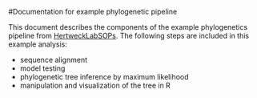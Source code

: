 #Documentation for example phylogenetic pipeline

This document describes the components of the example phylogenetics pipeline from [HertweckLabSOPs](https://github.com/k8hertweck/HertweckLabSOPs). The following steps are included in this example analysis:
* sequence alignment
* model testing
* phylogenetic tree inference by maximum likelihood
* manipulation and visualization of the tree in R
